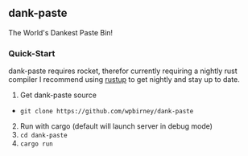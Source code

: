 ## dank-paste

The World's Dankest Paste Bin!

### Quick-Start

dank-paste requires rocket, therefor currently requiring a nightly rust compiler
I recommend using [rustup](https://www.rustup.rs/) to get nightly and stay up to date.

1. Get dank-paste source
  + `git clone https://github.com/wpbirney/dank-paste`
2. Run with cargo (default will launch server in debug mode)
  1. `cd dank-paste`
  2. `cargo run`
